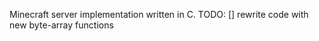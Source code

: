 Minecraft server implementation written in C.
TODO:
  [] rewrite code with new byte-array functions
